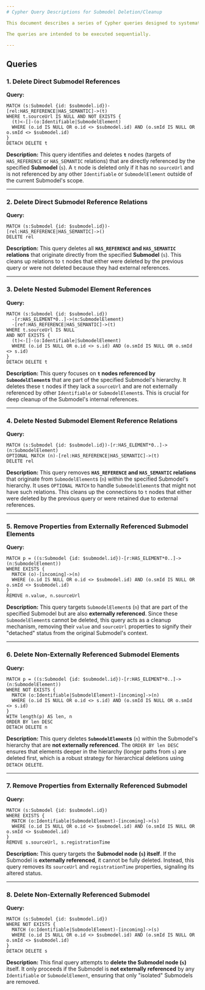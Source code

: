 ```yaml
---
# Cypher Query Descriptions for Submodel Deletion/Cleanup

This document describes a series of Cypher queries designed to systematically delete or clean up a specific Submodel and its related elements and references within a Neo4j graph database, based on certain conditions (primarily, the absence of external references and `sourceUrl`).

The queries are intended to be executed sequentially.

---
```


## Queries

### 1. Delete Direct Submodel References

**Query:**
```cypher
MATCH (s:Submodel {id: $submodel.id})-[rel:HAS_REFERENCE|HAS_SEMANTIC]->(t)
WHERE t.sourceUrl IS NULL AND NOT EXISTS {
  (t)<-[]-(o:Identifiable|SubmodelElement)
  WHERE (o.id IS NULL OR o.id <> $submodel.id) AND (o.smId IS NULL OR o.smId <> $submodel.id)
}
DETACH DELETE t
```
**Description:** This query identifies and deletes **`t`** nodes (targets of `HAS_REFERENCE` or `HAS_SEMANTIC` relations) that are directly referenced by the specified **Submodel** (`s`). A `t` node is deleted only if it has no `sourceUrl` and is not referenced by any other `Identifiable` or `SubmodelElement` outside of the current Submodel's scope.

---

### 2. Delete Direct Submodel Reference Relations

**Query:**
```cypher
MATCH (s:Submodel {id: $submodel.id})-[rel:HAS_REFERENCE|HAS_SEMANTIC]->()
DELETE rel
```
**Description:** This query deletes all **`HAS_REFERENCE` and `HAS_SEMANTIC` relations** that originate directly from the specified **Submodel** (`s`). This cleans up relations to `t` nodes that either were deleted by the previous query or were not deleted because they had external references.

---

### 3. Delete Nested Submodel Element References

**Query:**
```cypher
MATCH (s:Submodel {id: $submodel.id})
  -[r:HAS_ELEMENT*0..]->(n:SubmodelElement)
  -[ref:HAS_REFERENCE|HAS_SEMANTIC]->(t)
WHERE t.sourceUrl IS NULL
AND NOT EXISTS {
  (t)<-[]-(o:Identifiable|SubmodelElement)
  WHERE (o.id IS NULL OR o.id <> s.id) AND (o.smId IS NULL OR o.smId <> s.id)
}
DETACH DELETE t
```
**Description:** This query focuses on **`t` nodes referenced by `SubmodelElement`s** that are part of the specified Submodel's hierarchy. It deletes these `t` nodes if they lack a `sourceUrl` and are not externally referenced by other `Identifiable` or `SubmodelElement`s. This is crucial for deep cleanup of the Submodel's internal references.

---

### 4. Delete Nested Submodel Element Reference Relations

**Query:**
```cypher
MATCH (s:Submodel {id: $submodel.id})-[r:HAS_ELEMENT*0..]->(n:SubmodelElement)
OPTIONAL MATCH (n)-[rel:HAS_REFERENCE|HAS_SEMANTIC]->(t)
DELETE rel
```
**Description:** This query removes **`HAS_REFERENCE` and `HAS_SEMANTIC` relations** that originate from `SubmodelElement`s (`n`) within the specified Submodel's hierarchy. It uses `OPTIONAL MATCH` to handle `SubmodelElement`s that might not have such relations. This cleans up the connections to `t` nodes that either were deleted by the previous query or were retained due to external references.

---

### 5. Remove Properties from Externally Referenced Submodel Elements

**Query:**
```cypher
MATCH p = ((s:Submodel {id: $submodel.id})-[r:HAS_ELEMENT*0..]->(n:SubmodelElement))
WHERE EXISTS {
  MATCH (o)-[incoming]->(n)
  WHERE (o.id IS NULL OR o.id <> $submodel.id) AND (o.smId IS NULL OR o.smId <> $submodel.id)
}
REMOVE n.value, n.sourceUrl
```
**Description:** This query targets `SubmodelElement`s (`n`) that are part of the specified Submodel but are also **externally referenced**. Since these `SubmodelElement`s cannot be deleted, this query acts as a cleanup mechanism, removing their `value` and `sourceUrl` properties to signify their "detached" status from the original Submodel's context.

---

### 6. Delete Non-Externally Referenced Submodel Elements

**Query:**
```cypher
MATCH p = ((s:Submodel {id: $submodel.id})-[r:HAS_ELEMENT*0..]->(n:SubmodelElement))
WHERE NOT EXISTS {
  MATCH (o:Identifiable|SubmodelElement)-[incoming]->(n)
  WHERE (o.id IS NULL OR o.id <> s.id) AND (o.smId IS NULL OR o.smId <> s.id)
}
WITH length(p) AS len, n
ORDER BY len DESC
DETACH DELETE n
```
**Description:** This query deletes **`SubmodelElement`s** (`n`) within the Submodel's hierarchy that are **not externally referenced**. The `ORDER BY len DESC` ensures that elements deeper in the hierarchy (longer paths from `s`) are deleted first, which is a robust strategy for hierarchical deletions using `DETACH DELETE`.

---

### 7. Remove Properties from Externally Referenced Submodel

**Query:**
```cypher
MATCH (s:Submodel {id: $submodel.id})
WHERE EXISTS {
  MATCH (o:Identifiable|SubmodelElement)-[incoming]->(s)
  WHERE (o.id IS NULL OR o.id <> $submodel.id) AND (o.smId IS NULL OR o.smId <> $submodel.id)
}
REMOVE s.sourceUrl, s.registrationTime
```
**Description:** This query targets the **Submodel node (`s`) itself**. If the Submodel is **externally referenced**, it cannot be fully deleted. Instead, this query removes its `sourceUrl` and `registrationTime` properties, signaling its altered status.

---

### 8. Delete Non-Externally Referenced Submodel

**Query:**
```cypher
MATCH (s:Submodel {id: $submodel.id})
WHERE NOT EXISTS {
  MATCH (o:Identifiable|SubmodelElement)-[incoming]->(s)
  WHERE (o.id IS NULL OR o.id <> $submodel.id) AND (o.smId IS NULL OR o.smId <> $submodel.id)
}
DETACH DELETE s
```
**Description:** This final query attempts to **delete the Submodel node (`s`)** itself. It only proceeds if the Submodel is **not externally referenced** by any `Identifiable` or `SubmodelElement`, ensuring that only "isolated" Submodels are removed.